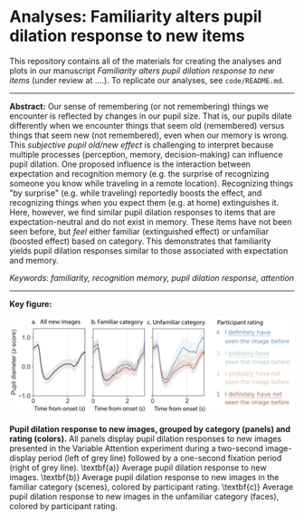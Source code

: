 # Analyses: Familiarity alters pupil dilation response to new items

This repository contains all of the materials for creating the analyses and plots in our manuscript <i>Familiarity alters pupil dilation response to new items</i> (under review at ....<!--a href ="https://elifesciences.org/">eLife</a-->). To replicate our analyses, see `code/README.md`.

<hr>

<b>Abstract:</b> Our sense of remembering (or not remembering) things we encounter is reflected by changes in our pupil size. That is, our pupils dilate differently when we encounter things that seem old (remembered) versus things that seem new (not remembered), even when our memory is wrong. This <i>subjective pupil old/new effect</i> is challenging to interpret because multiple processes (perception, memory, decision-making) can influence pupil dilation. One proposed influence is the interaction between expectation and recognition memory (e.g. the surprise of recognizing someone you know while traveling in a remote location). Recognizing things "by surprise" (e.g. while traveling) reportedly boosts the effect, and recognizing things when you expect them (e.g. at home) extinguishes it. Here, however, we find similar pupil dilation responses to items that are expectation-neutral and do not exist in memory. These items have not been seen before, but <i>feel</i> either familiar (extinguished effect) or unfamiliar (boosted effect) based on category. This demonstrates that familiarity yields pupil dilation responses similar to those associated with expectation and memory. 

<i> Keywords: familiarity, recognition memory, pupil dilation response, attention</i>
<hr>

<b>Key figure:</b> 

<center><img style="display: inline" src="key_figure.jpg" alt="Paradigm" width="800"> </center>

<b>Pupil dilation response to new images, grouped by category (panels) and rating (colors).</b> All panels display pupil dilation responses to new images presented in the Variable Attention experiment during a two-second image-display period (left of grey line) followed by a one-second fixation period (right of grey line). \textbf{a)} Average pupil dilation response to new images. \textbf{b)} Average pupil dilation response to new images in the familiar category (scenes), colored by participant rating. \textbf{c)} Average pupil dilation response to new images in the unfamiliar category (faces), colored by participant rating.
